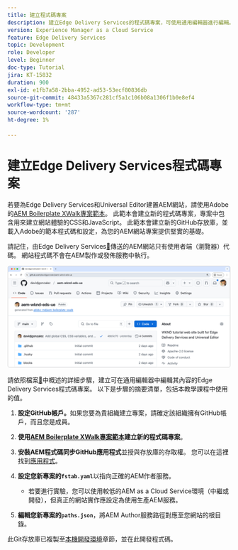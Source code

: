 ```yaml
---
title: 建立程式碼專案
description: 建立Edge Delivery Services的程式碼專案，可使用通用編輯器進行編輯。
version: Experience Manager as a Cloud Service
feature: Edge Delivery Services
topic: Development
role: Developer
level: Beginner
doc-type: Tutorial
jira: KT-15832
duration: 900
exl-id: e1fb7a58-2bba-4952-ad53-53ecf80836db
source-git-commit: 48433a5367c281cf5a1c106b08a1306f1b0e8ef4
workflow-type: tm+mt
source-wordcount: '287'
ht-degree: 1%

---
```


# 建立Edge Delivery Services程式碼專案

若要為Edge Delivery Services和Universal Editor建置AEM網站，請使用Adobe的[AEM Boilerplate XWalk專案範本](https://github.com/adobe-rnd/aem-boilerplate-xwalk)。 此範本會建立新的程式碼專案，專案中包含用來建立網站體驗的CSS和JavaScript。 此範本會建立新的GitHub存放庫，並載入Adobe的範本程式碼和設定，為您的AEM網站專案提供堅實的基礎。

請記住，由Edge Delivery Services[&#128279;](https://experienceleague.adobe.com/zh-hant/docs/experience-manager-learn/sites/edge-delivery-services/overview)傳送的AEM網站只有使用者端（瀏覽器）代碼。 網站程式碼不會在AEM製作或發佈服務中執行。

![新Edge Delivery Services專案](./assets/1-new-project/new-project.png)

請依照檔案[&#128279;](https://experienceleague.adobe.com/zh-hant/docs/experience-manager-cloud-service/content/edge-delivery/wysiwyg-authoring/edge-dev-getting-started#create-github-project)中概述的詳細步驟，建立可在通用編輯器中編輯其內容的Edge Delivery Services程式碼專案。  以下是步驟的摘要清單，包括本教學課程中使用的值。

1. **設定GitHub帳戶。**&#x200B;如果您要為貴組織建立專案，請確定該組織擁有GitHub帳戶，而且您是成員。
2. **使用[AEM Boilerplate XWalk專案範本](https://github.com/adobe-rnd/aem-boilerplate-xwalk)建立新的程式碼專案**。
3. **安裝AEM程式碼同步GitHub應用程式**&#x200B;並授與存放庫的存取權。 您可以在這裡找到[應用程式](https://github.com/apps/aem-code-sync)。
4. **設定您新專案的`fstab.yaml`**&#x200B;以指向正確的AEM作者服務。

   * 若要進行實驗，您可以使用較低的AEM as a Cloud Service環境（中繼或開發），但真正的網站實作應設定為使用生產AEM服務。

5. **編輯您新專案的`paths.json`**，將AEM Author服務路徑對應至您網站的根目錄。

此Git存放庫已複製至[本機開發環境](https://experienceleague.adobe.com/zh-hant/docs/experience-manager-learn/sites/edge-delivery-services/developing/universal-editor/3-local-development-environment)章節，並在此開發程式碼。
